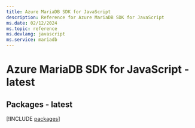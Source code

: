 ```yaml
---
title: Azure MariaDB SDK for JavaScript
description: Reference for Azure MariaDB SDK for JavaScript
ms.date: 02/12/2024
ms.topic: reference
ms.devlang: javascript
ms.service: mariadb
---
```

# Azure MariaDB SDK for JavaScript - latest
## Packages - latest
[!INCLUDE [packages](mariadb-index.md)]